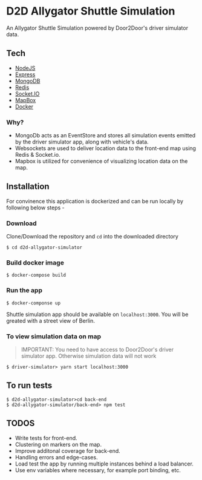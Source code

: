 # D2D Allygator Shuttle Simulation

An Allygator Shuttle Simulation powered by Door2Door's driver simulator data.

## Tech
- [NodeJS ](https://nodejs.org/en/)
- [Express](https://expressjs.com/)
- [MongoDB](https://www.mongodb.com/)
- [Redis](https://redis.io/)
- [Socket.IO](https://socket.io/)
- [MapBox](https://www.mapbox.com/)
- [Docker](https://www.docker.com/)

### Why?
- MongoDb acts as an EventStore and stores all simulation events emitted by the driver simulator app, along with vehicle's data.
- Websockets are used to deliver location data to the front-end map using Redis & Socket.io.
- Mapbox is utilized for convenience of visualizing location data on the map.

## Installation

For convinence this application is dockerized and can be run locally by following below steps - 

### Download
Clone/Download the repository and `cd` into the downloaded directory

```
$ cd d2d-allygator-simulator
```

### Build docker image
```
$ docker-compose build
```

### Run the app
```
$ docker-componse up
```

Shuttle simulation app should be available on `localhost:3000`. You will be greated with a street view of Berlin.

### To view simulation data on map
> IMPORTANT: You need to have access to Door2Door's driver simulator app. Otherwise simulation data will not work
```
$ driver-simulator> yarn start localhost:3000
```

## To run tests
```
$ d2d-allygator-simulator>cd back-end
$ d2d-allygator-simulator/back-end> npm test
```

## TODOS
- Write tests for front-end.
- Clustering on markers on the map.
- Improve additonal coverage for back-end.
- Handling errors and edge-cases.
- Load test the app by running multiple instances behind a load balancer.
- Use env variables where necessary, for example port binding, etc.